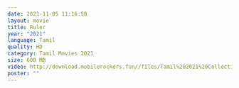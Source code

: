 ```yaml
---
date: 2021-11-05 11:16:58
layout: movie
title: Ruler
year: "2021"
language: Tamil
quality: HD
category: Tamil Movies 2021
size: 600 MB
video: http://download.mobilerockers.fun//files/Tamil%202021%20Collection/Ruler%20(2021)/Ruler%20(2021)%20Full%20Movies/Ruler%20(2021)%20HDRip/Ruler%20(2021)%20HDRip%20Single%20Part.mp4
poster: ""
---
```

